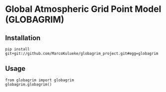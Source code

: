# Global Atmospheric Grid Point Model (GLOBAGRIM)

## Installation
```
pip install git+git://github.com/MarcoKulueke/globagrim_project.git#egg=globagrim
```

## Usage
```
from globagrim import globagrim
globagrim.globagrim()
```
